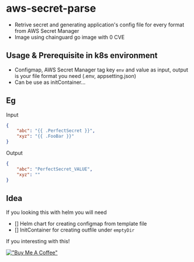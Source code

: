 # aws-secret-parse

- Retrive secret and generating application's config file for every format from AWS Secret Manager
- Image using chainguard go image with 0 CVE

## Usage & Prerequisite in k8s environment
- Configmap, AWS Secret Manager tag key `env` and value as input, output is your file format you need (.env, appsetting.json)
- Can be use as initContainer...


## Eg

Input

```json
{
    "abc": "{{ .PerfectSecret }}",
    "xyz": "{{ .FooBar }}"
}
```

Output

```json
{
    "abc": "PerfectSecret_VALUE",
    "xyz": ""
}
```
## Idea
If you looking this with helm you will need
- [] Helm chart for creating configmap from template file
- [] InitContainer for creating outfile under `emptyDir`

If you interesting with this!

[!["Buy Me A Coffee"](https://www.buymeacoffee.com/assets/img/custom_images/orange_img.png)](https://www.buymeacoffee.com/hungran91)